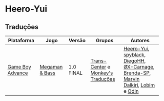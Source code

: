 # Heero-Yui

## Traduções

| Plataforma | Jogo | Versão | Grupos | Autores |
| ----------- | ----------- | ----------- | ----------- | ----------- |
| [Game Boy Advance](../../traducoes/game-boy-advance/) | [Megaman &amp; Bass](../../traducoes/game-boy-advance/megaman-bass_heero-yui-et-al/) | 1.0 FINAL | [Trans\-Center](../../grupos/trans-center/) e [Monkey's Traduções](../../grupos/monkeys-traducoes/) | [Heero\-Yui](../../autores/heero-yui/), [spyblack](../../autores/spyblack/), [DiegoHH](../../autores/diegohh/), [ØX\-Carnage](../../autores/x-carnage/), [Brenda\-SP](../../autores/brenda-sp/), [Marvin Dalkiri](../../autores/marvin-dalkiri/), [Lobim](../../autores/lobim/) e [Odin](../../autores/odin/) |